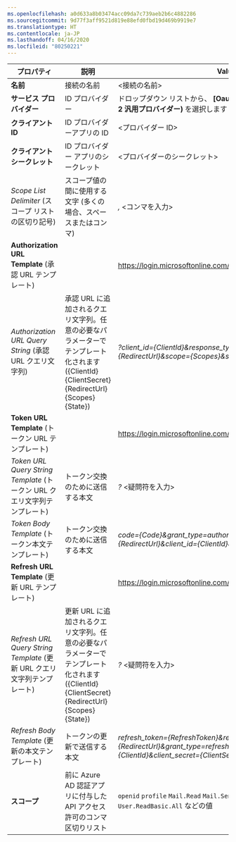 ```yaml
---
ms.openlocfilehash: a0d633a8b03474acc09da7c739aeb2b6c4882286
ms.sourcegitcommit: 9d77f3aff9521d819e88efd0fbd19d469b9919e7
ms.translationtype: HT
ms.contentlocale: ja-JP
ms.lasthandoff: 04/16/2020
ms.locfileid: "80250221"
---
```

<!-- Oauth 2 generic provider settings -->
<!-- Fixed ID -->

| **プロパティ** | **説明** | **Value** |
|---|---|---|
|**名前** | 接続の名前 | \<接続の名前\> <img width="300px">|
| **サービス プロバイダー**| ID プロバイダー | ドロップダウン リストから、 **[Oauth 2 Generic Provider]\(Oauth 2 汎用プロバイダー\)** を選択します |
|**クライアント ID** | ID プロバイダーアプリの ID| \<プロバイダー ID\> |
|**クライアント シークレット** | ID プロバイダー アプリのシークレット| <プロバイダーのシークレット\> |
|*Scope List Delimiter* (スコープ リストの区切り記号)|スコープ値の間に使用する文字 (多くの場合、スペースまたはコンマ) | *,* \<コンマを入力\> |
|**Authorization URL Template** (承認 URL テンプレート) || https://login.microsoftonline.com/common/oauth2/v2.0/authorize |
|*Authorization URL Query String* (承認 URL クエリ文字列) |承認 URL に追加されるクエリ文字列。任意の必要なパラメーターでテンプレート化されます ({ClientId} {ClientSecret} {RedirectUrl} {Scopes} {State})| *?client_id={ClientId}&response_type=code&redirect_uri={RedirectUrl}&scope={Scopes}&state={State}* |
|**Token URL Template** (トークン URL テンプレート) | | https://login.microsoftonline.com/common/oauth2/v2.0/token |
|*Token URL Query String Template* (トークン URL クエリ文字列テンプレート) | トークン交換のために送信する本文 |*?* \<疑問符を入力\>|
|*Token Body Template* (トークン本文テンプレート) | トークン交換のために送信する本文 | *code={Code}&grant_type=authorization_code&redirect_uri={RedirectUrl}&client_id={ClientId}&client_secret={ClientSecret}* |
|**Refresh URL Template** (更新 URL テンプレート) | | https://login.microsoftonline.com/common/oauth2/v2.0/token |
|*Refresh URL Query String Template* (更新 URL クエリ文字列テンプレート) |更新 URL に追加されるクエリ文字列。任意の必要なパラメーターでテンプレート化されます ({ClientId} {ClientSecret} {RedirectUrl} {Scopes} {State}) |*?* \<疑問符を入力\>|
|*Refresh Body Template* (更新の本文テンプレート) | トークンの更新で送信する本文 | *refresh_token={RefreshToken}&redirect_uri={RedirectUrl}&grant_type=refresh_token&client_id={ClientId}&client_secret={ClientSecret}* |
|**スコープ** | 前に Azure AD 認証アプリに付与した API アクセス許可のコンマ区切りリスト | `openid` `profile` `Mail.Read` `Mail.Send` `User.Read` `User.ReadBasic.All` などの値|
